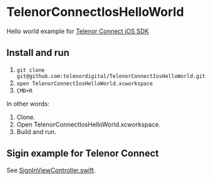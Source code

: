 # TelenorConnectIosHelloWorld
Hello world example for [Telenor Connect iOS SDK](https://github.com/telenordigital/connect-ios-sdk)

## Install and run

1. `git clone git@github.com:telenordigital/TelenorConnectIosHelloWorld.git`
2. `open TelenorConnectIosHelloWorld.xcworkspace`
3. `CMD+R`

In other words:

1. Clone.
2. Open TelenorConnectIosHelloWorld.xcworkspace.
3. Build and run.

## Sigin example for Telenor Connect
See [SignInViewController.swift](https://github.com/telenordigital/TelenorConnectIosHelloWorld/blob/master/TelenorConnectIosHelloWorld/SignInViewController.swift).
